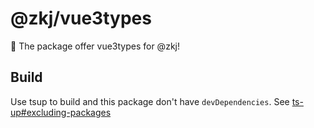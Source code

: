 # @zkj/vue3types

🚀 The package offer vue3types for @zkj!

## Build

Use tsup to build and this package don't have `devDependencies`. See [ts-up#excluding-packages](https://tsup.egoist.dev/#excluding-packages)
